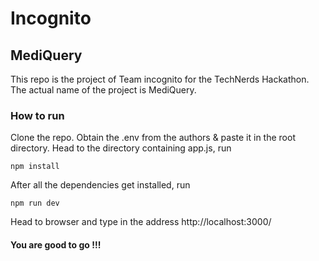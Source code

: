 # Incognito
## MediQuery
This repo is the project of Team incognito for the TechNerds Hackathon. The actual name of the project is MediQuery.

### How to run
Clone the repo. Obtain the .env from the authors & paste it in the root directory. Head to the directory containing app.js, run

```
npm install
```
After all the dependencies get installed, run
```
npm run dev
```
Head to browser and type in the address http://localhost:3000/  
#### You are good to go !!!
